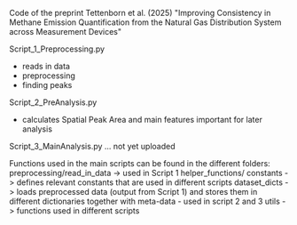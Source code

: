 Code of the preprint Tettenborn et al. (2025) "Improving Consistency in Methane Emission Quantification from the Natural Gas Distribution System across Measurement Devices"

Script_1_Preprocessing.py
- reads in data
- preprocessing
- finding peaks

Script_2_PreAnalysis.py
- calculates Spatial Peak Area and main features important for later analysis

Script_3_MainAnalysis.py
... not yet uploaded


Functions used in the main scripts can be found in the different folders:
preprocessing/read_in_data -> used in Script 1
helper_functions/
constants -> defines relevant constants that are used in different scripts
dataset_dicts -> loads preprocessed data (output from Script 1) and stores them in different dictionaries together with meta-data - used in script 2 and 3
utils -> functions used in different scripts
